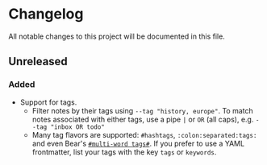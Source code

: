 # Changelog

All notable changes to this project will be documented in this file.

## Unreleased

### Added

* Support for tags.
    * Filter notes by their tags using `--tag "history, europe"`. To match notes associated with either tags, use a pipe `|` or `OR` (all caps), e.g. `--tag "inbox OR todo"`
    * Many tag flavors are supported: `#hashtags`, `:colon:separated:tags:` and even Bear's [`#multi-word tags#`](https://blog.bear.app/2017/11/bear-tips-how-to-create-multi-word-tags/). If you prefer to use a YAML frontmatter, list your tags with the key `tags` or `keywords`.
